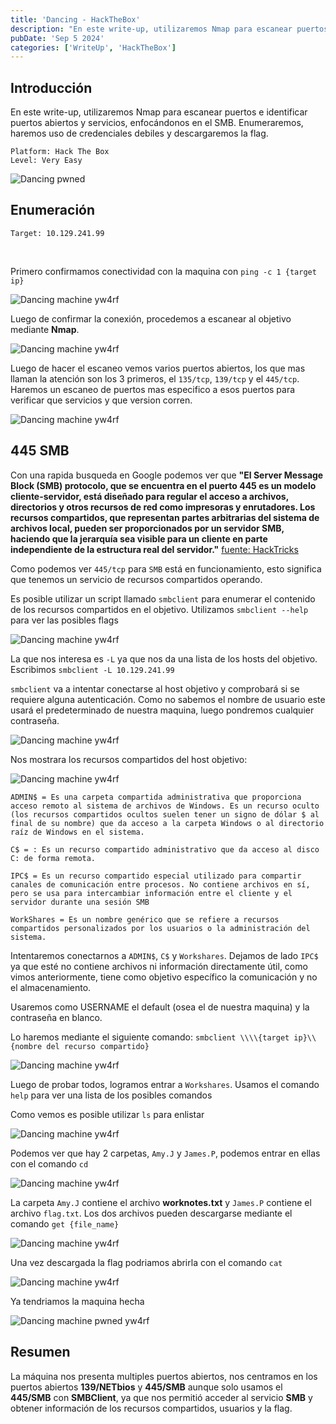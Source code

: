 ```yaml
---
title: 'Dancing - HackTheBox'
description: "En este write-up, utilizaremos Nmap para escanear puertos e identificar puertos abiertos y servicios, enfocándonos en SMB. Enumeraremos, y descargaremos la flag."
pubDate: 'Sep 5 2024'
categories: ['WriteUp', 'HackTheBox']
--- 
```


## Introducción

En este write-up, utilizaremos Nmap para escanear puertos e identificar puertos abiertos y servicios, enfocándonos en el SMB. Enumeraremos, haremos uso de credenciales debiles y descargaremos la flag.

```
Platform: Hack The Box
Level: Very Easy
```

![Dancing pwned](../../../assets/HTB/Dancing/dancing-pwnd.png)

## Enumeración 

```
Target: 10.129.241.99
```
<br>

Primero confirmamos conectividad con la maquina con `ping -c 1 {target ip}`

![Dancing machine yw4rf](../../../assets/HTB/Dancing/dancing-1.png)

Luego de confirmar la conexión, procedemos a escanear al objetivo mediante **Nmap**. 

![Dancing machine yw4rf](../../../assets/HTB/Dancing/dancing-2.png)

Luego de hacer el escaneo vemos varios puertos abiertos, los que mas llaman la atención son los 3 primeros, el `135/tcp`, `139/tcp` y el `445/tcp`. Haremos un escaneo de puertos mas especifico a esos puertos para verificar que servicios y que version corren.

![Dancing machine yw4rf](../../../assets/HTB/Dancing/dancing-3.png)

## 445 SMB

Con una rapida busqueda en Google podemos ver que **"El Server Message Block (SMB) protocolo, que se encuentra en el puerto 445 es un modelo cliente-servidor, está diseñado para regular el acceso a archivos, directorios y otros recursos de red como impresoras y enrutadores. Los recursos compartidos, que representan partes arbitrarias del sistema de archivos local, pueden ser proporcionados por un servidor SMB, haciendo que la jerarquía sea visible para un cliente en parte independiente de la estructura real del servidor."**
[fuente: HackTricks](https://book.hacktricks.xyz/v/es/network-services-pentesting/pentesting-smb)

Como podemos ver `445/tcp` para `SMB` está en funcionamiento, esto significa que tenemos un servicio de recursos compartidos operando.

Es posible utilizar un script llamado `smbclient` para enumerar el contenido de los recursos compartidos en el objetivo. Utilizamos `smbclient --help` para ver las posibles flags

![Dancing machine yw4rf](../../../assets/HTB/Dancing/dancing-4.png)

La que nos interesa es `-L` ya que nos da una lista de los hosts del objetivo. Escribimos `smbclient -L 10.129.241.99`

`smbclient` va a intentar conectarse al host objetivo y comprobará si se requiere alguna autenticación. Como no sabemos el nombre de usuario este usará el predeterminado de nuestra maquina, luego pondremos cualquier contraseña.

![Dancing machine yw4rf](../../../assets/HTB/Dancing/dancing-5.png)

Nos mostrara los recursos compartidos del host objetivo: 

![Dancing machine yw4rf](../../../assets/HTB/Dancing/dancing-6.png)

```
ADMIN$ = Es una carpeta compartida administrativa que proporciona acceso remoto al sistema de archivos de Windows. Es un recurso oculto (los recursos compartidos ocultos suelen tener un signo de dólar $ al final de su nombre) que da acceso a la carpeta Windows o al directorio raíz de Windows en el sistema.

C$ = : Es un recurso compartido administrativo que da acceso al disco C: de forma remota.

IPC$ = Es un recurso compartido especial utilizado para compartir canales de comunicación entre procesos. No contiene archivos en sí, pero se usa para intercambiar información entre el cliente y el servidor durante una sesión SMB

WorkShares = Es un nombre genérico que se refiere a recursos compartidos personalizados por los usuarios o la administración del sistema.
```


Intentaremos conectarnos a `ADMIN$`, `C$` y `Workshares`. Dejamos de lado `IPC$` ya que esté no contiene archivos ni información directamente útil, como vimos anteriormente, tiene como objetivo específico la comunicación y no el almacenamiento.

Usaremos como USERNAME el default (osea el de nuestra maquina) y la contraseña en blanco.

Lo haremos mediante el siguiente comando: `smbclient \\\\{target ip}\\{nombre del recurso compartido}`

![Dancing machine yw4rf](../../../assets/HTB/Dancing/dancing-7.png)

Luego de probar todos, logramos entrar a `Workshares`. Usamos el comando `help` para ver una lista de los posibles comandos

Como vemos es posible utilizar `ls` para enlistar 

![Dancing machine yw4rf](../../../assets/HTB/Dancing/dancing-8.png)

Podemos ver que hay 2 carpetas, `Amy.J` y `James.P`, podemos entrar en ellas con el comando `cd`

![Dancing machine yw4rf](../../../assets/HTB/Dancing/dancing-9.png)

La carpeta `Amy.J` contiene el archivo **worknotes.txt** y `James.P` contiene el archivo `flag.txt`. Los dos archivos pueden descargarse mediante el comando `get {file_name}`

![Dancing machine yw4rf](../../../assets/HTB/Dancing/dancing-10.png)

Una vez descargada la flag podriamos abrirla con el comando `cat`

![Dancing machine yw4rf](../../../assets/HTB/Dancing/dancing-11.png)

Ya tendriamos la maquina hecha

![Dancing machine pwned yw4rf](../../../assets/HTB/Dancing/dancing-last.png)

## Resumen

La máquina nos presenta multiples puertos abiertos, nos centramos en los puertos abiertos **139/NETbios** y **445/SMB** aunque solo usamos el **445/SMB** con **SMBClient**,  ya que nos permitió acceder al servicio **SMB** y obtener información de los recursos compartidos, usuarios y la flag.

<br>